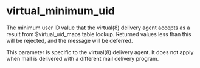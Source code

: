 # virtual_minimum_uid 


The minimum user ID value that the virtual(8) delivery agent accepts
as a result from $virtual_uid_maps table lookup.  Returned
values less than this will be rejected, and the message will be
deferred.


 This parameter is specific to the virtual(8) delivery agent.
It does not apply when mail is delivered with a different mail
delivery program.  


